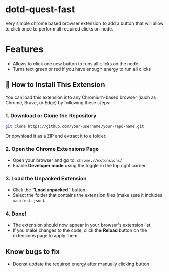 # dotd-quest-fast

Very simple chrome based browser extension to add a button that will allow to click once to perform all required clicks on node. 

# Features 
- Allows to click one new button to runs all clicks on the node
- Turns text green or red if you have enough energy to run all clicks
## 🧩 How to Install This Extension 

You can load this extension into any Chromium-based browser (such as Chrome, Brave, or Edge) by following these steps:

### 1. Download or Clone the Repository

```bash
git clone https://github.com/your-username/your-repo-name.git
```

Or download it as a ZIP and extract it to a folder.

### 2. Open the Chrome Extensions Page

- Open your browser and go to: `chrome://extensions/`
- Enable **Developer mode** using the toggle in the top right corner.

### 3. Load the Unpacked Extension

- Click the **"Load unpacked"** button.
- Select the folder that contains the extension files (make sure it includes `manifest.json`).

### 4. Done!

- The extension should now appear in your browser's extension list.
- If you make changes to the code, click the **Reload** button on the extensions page to apply them.


## Know bugs to fix
- Doenst update the required energy after manually clicking button
